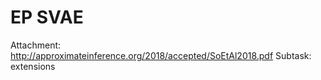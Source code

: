 # EP SVAE

Attachment: http://approximateinference.org/2018/accepted/SoEtAl2018.pdf
Subtask: extensions

